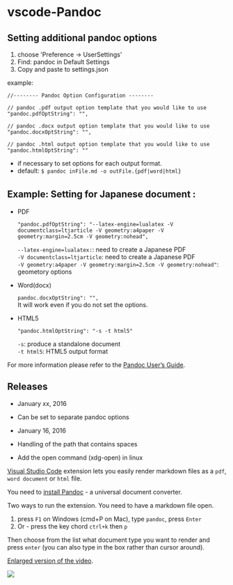 # vscode-Pandoc

## **Setting additional pandoc options**

 1. choose 'Preference -> UserSettings'
 2. Find: pandoc in Default Settings
 3. Copy and paste to settings.json

example: 
```
//-------- Pandoc Option Configuration --------

// pandoc .pdf output option template that you would like to use
"pandoc.pdfOptString": "",

// pandoc .docx output option template that you would like to use
"pandoc.docxOptString": "",

// pandoc .html output option template that you would like to use
"pandoc.htmlOptString": ""
```

* if necessary to set options for each output format.
 * default: `$ pandoc inFile.md -o outFile.{pdf|word|html}`

## Example: Setting for Japanese document :　 

* PDF  

  `"pandoc.pdfOptString": "--latex-engine=lualatex -V documentclass=ltjarticle -V geometry:a4paper -V geometry:margin=2.5cm -V geometry:nohead",`  

  `--latex-engine=lualatex:`: need to create a Japanese PDF  
  `-V documentclass=ltjarticle`: need to create a Japanese PDF  
  `-V geometry:a4paper -V geometry:margin=2.5cm -V geometry:nohead"`: geometory options  

* Word(docx)  

  `pandoc.docxOptString": "",`  
  It will work even if you do not set the options.

* HTML5   

  `"pandoc.htmlOptString": "-s -t html5"`

  `-s`: produce a standalone document  
  `-t html5`: HTML5 output format
  
For more information please refer to the [Pandoc User’s Guide](http://pandoc.org/README.html).

## Releases
* January xx, 2016
 * Can be set to separate pandoc options
 
* January 16, 2016
 * Handling of the path that contains spaces
 * Add the open command (xdg-open) in linux

[Visual Studio Code](https://code.visualstudio.com/) extension lets you easily render markdown files as a `pdf`, `word document` or `html` file.

You need to [install Pandoc](http://pandoc.org/installing.html) - a universal document converter.

Two ways to run the extension. You need to have a markdown file open.

1. press `F1` on Windows (cmd+P on Mac), type `pandoc`, press `Enter`
2. Or - press the key chord `ctrl+k` then `p`
 
Then choose from the list what document type you want to render and press `enter` (you can also type in the box rather than cursor around).

[Enlarged version of the video](https://raw.githubusercontent.com/dfinke/vscode-pandoc/master/images/vscodePandoc.gif).

![](https://raw.githubusercontent.com/dfinke/vscode-pandoc/master/images/vscodePandoc.gif)